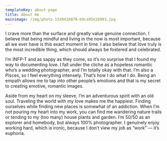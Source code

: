 ```yaml
---
templateKey: about-page
title: About me
mainimage: /img/photo-1549416878-b9ca95e26903.jpg
---
```

I crave more than the surface and greatly value genuine connection. I believe that being mindful and living in the now is most important, because all we ever have is this exact moment in time. I also believe that love truly is the most incredible thing, which should always be fostered and celebrated. 

I’m INFP-T and as sappy as they come, so it’s no surprise that I found my way to documenting love. I fall under the cliche as a hopeless romantic who’s a wedding photographer, and I’m totally okay with that. I’m also a Pisces, so I feel everything intensely. That’s how I do what I do. Being an empath allows me to tap into other people’s emotions and that is my secret to creating emotive, romantic images.

Aside from my heart on my sleeve, I’m an adventurous spirit with an old soul. Traveling the world with my love makes me the happiest. Finding ourselves while finding new places is somewhat of an addiction. When I’m not pouring my heart into my work, you can find me wandering nature trails or tending to my (too many) house plants and garden. I’m 50/50 as an explorer and homebody, but always 100% photographer. I genuinely enjoy working hard, which is ironic, because I don’t view my job as “work” — it’s euphoria.
